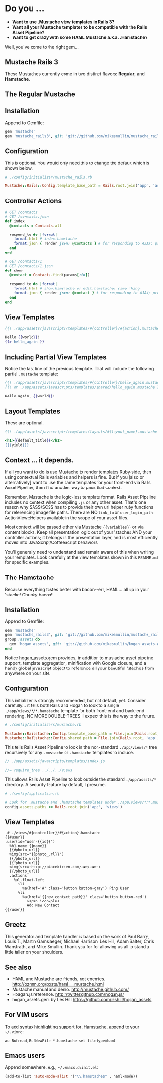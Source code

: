 # Do you ...
* **Want to use .Mustache view templates in Rails 3?**
* **Want all your Mustache templates to be compatible with the Rails Asset Pipeline?**
* **Want to get crazy with some HAML Mustache a.k.a. .Hamstache?**

Well, you've come to the right gem...

## Mustache Rails 3

These Mustaches currently come in two distinct flavors: **Regular**, and **Hamstache**.

## The Regular Mustache

## Installation

Append to Gemfile:

```ruby
gem 'mustache'
gem 'mustache_rails3', git: 'git://github.com/mikesmullin/mustache_rails3.git'
```


## Configuration

This is optional. You would only need this to change the default which is shown below.

```ruby
# ./config/initializer/mustache_rails.rb

Mustache::Rails::Config.template_base_path = Rails.root.join('app', 'assets', 'javascripts', 'templates')
```


## Controller Actions

```ruby
# GET /contacts
# GET /contacts.json
def index
  @contacts = Contacts.all

  respond_to do |format|
    format.html # index.hamstache
    format.json { render json: @contacts } # for responding to AJAX; provides data only and in json format
  end
end

# GET /contacts/1
# GET /contacts/1.json
def show
  @contact = Contacts.find(params[:id])
  
  respond_to do |format|
    format.html # show.hamstache or edit.hamstache; same thing
    format.json { render json: @contact } # for responding to AJAX; provides data only and in json format
  end
end
```


## View Templates

```mustache
{{! ./app/assets/javascripts/templates/#{controller}/#{action}.mustache }}

Hello {{world}}!
{{> hello_again }}
```


## Including Partial View Templates

Notice the last line of the previous template. That will include the following
partial `.mustache` template:

```mustache
{{! ./app/assets/javascripts/templates/#{controller}/hello_again.mustache }}
{{! or ./app/assets/javascripts/templates/shared/hello_again.mustache }}

Hello again, {{world}}!
```


## Layout Templates

These are optional.

```mustache
{{! ./app/assets/javascripts/templates/layouts/#{layout_name}.mustache }}

<h1>{{default_title}}</h1>
{{{yield}}}
```

## Context ... it depends.

If all you want to do is use Mustache to render templates Ruby-side, then using contextual Rails
variables and helpers is fine. But if you [also or alternatively] want to use the same templates 
for your front-end via Rails Asset Pipeline, then find another way to pass that context.

Remember, Mustache is the logic-less template format. Rails Asset Pipeline includes no context 
when compiling `.js` or any other asset. That's one reason why SASS/SCSS has to provide their
own url helper ruby functions for referencing  image file paths. There are NO `link_to` or 
`user_login_path` ActionView::Helpers available in the scope of your asset files.

Most context will be passed either via Mustache `{{variables}}` or via content blocks.
Keep all presentation logic out of your 'staches AND your controller actions; it belongs in the
presentation layer, and is most efficiently moved into JavaScript/CoffeeScript behaviors.

You'll generally need to understand and remain aware of this when writing your templates. Look
carefully at the view templates shown in this `README.md` for specific examples.



## The Hamstache

Because everything tastes better with bacon--err, HAML... all up in your 'stache! Chunky bacon!!

## Installation

Append to Gemfile:

```ruby
gem 'mustache'
gem 'mustache_rails3', git: 'git://github.com/mikesmullin/mustache_rails3.git'
group :assets do
  gem 'hogan_assets', git: 'git://github.com/mikesmullin/hogan_assets.git'
end
```

Notice hogan_assets.gem provides, in addition to mustache asset pipeline support,
template aggregation, minification with Google closure, and a handy global javascript 
object to reference all your beautiful 'staches from anywhere on your site.


## Configuration

This initializer is strongly recommended, but not default, yet. Consider carefully...
it tells both Rails and Hogan to look to a single `./app/views/*/*.hamstache` template for
both front-end and back-end rendering. NO MORE DOUBLE-TREES! I expect this is the way to
the future.

```ruby
# ./config/initializers/mustache.rb

Mustache::Railstache::Config.template_base_path = File.join(Rails.root, 'app', 'views')
Mustache::Railstache::Config.shared_path = File.join(Rails.root, 'app', 'views', 'shared')
```

This tells Rails Asset Pipeline to look in the non-standard `./app/views/*` tree recursively
for any `.mustache` or `.hamstache` templates to include.

```javascript
// ./app/assets/javascripts/templates/index.js

//= require_tree ../../../views
```

This allows Rails Asset Pipeline to look outside the standard `./app/assets/*` directory. A
security feature by default, I presume.

```ruby
# ./config/application.rb

# Look for .mustache and .hamstache templates under ./app/views/*/*.mustache and ./app/views/*/*.hamstache
config.assets.paths << Rails.root.join('app', 'views')
```

## View Templates

```haml
-# ./views/#{controller}/#{action}.hamstache
{{#user}}
.user(id="user-{{id}}")
  %h1.name {{name}}
  {{#photo_url}}
  %img(src="{{photo_url}}")
  {{/photo_url}}
  {{^photo_url}}
  %img(src="http://placekitten.com/140/140")
  {{/photo_url}}
  .actions
    %ul.float-left
      %li
        %a(href='#' class='button button-gray') Ping User
      %li
        %a(href='{{new_contact_path}}' class='button button-red')
          %span.icon-plus
          Add New Contact
{{/user}}
```


## Greetz

This generator and template handler is based on the work of Paul Barry, Louis T., Martin Gamsjaeger, 
Michael Harrison, Les Hill, Adam Salter, Chris Wanstrath, and Mike Smullin. Thank you for for 
allowing us all to stand a little taller on your shoulders.


## See also

* HAML and Mustache are friends, not enemies. http://ozmm.org/posts/haml___mustache.html
* Mustache manual and demo. http://mustache.github.com/
* Hoagan.js reference. http://twitter.github.com/hogan.js/
* hogan_assets.gem by Les Hill https://github.com/leshill/hogan_assets


## For VIM users

To add syntax highlighting support for .Hamstache, append to your `~/.vimrc`:

```vimrc
au Bufread,BufNewFile *.hamstache set filetype=haml
```

## Emacs users

Append somewhere. e.g., `~/.emacs.d/init.el`:

```lisp
(add-to-list 'auto-mode-alist '("\\.hamstache$" . haml-mode))
```
